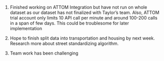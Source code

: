 1. Finished working on ATTOM Integration but have not run on whole dataset as our dataset has not finalized with Taylor’s team. Also, ATTOM trial account only limits 10 API call per minute and around 100-200 calls in a span of few days. 
This could be troublesome for later implementation

2. Hope to finish split data into transportation and housing by next week. Research more about street standardizing algorithm.

3. Team work has been challenging
